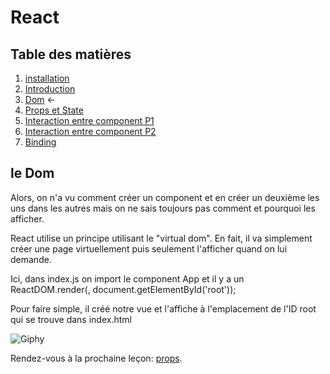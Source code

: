 # React

## Table des matières

1. [installation](./Installation.md) 
2. [Introduction](./introduction.md) 
3. [Dom](./Dom.md) ←
4. [Props et State](./PropsEtState.md)
5. [Interaction entre component P1](./InteractionEntreComponentPartie1.md) 
6. [Interaction entre component P2](./InteractionEntreComponentPartie2.md) 
7. [Binding](./Binding.mb)


## le Dom
Alors, on n'a vu comment créer un component et en créer un deuxième les uns dans les autres mais on ne sais toujours pas comment et pourquoi les afficher.

React utilise un principe utilisant le "virtual dom". En fait, il va simplement créer une page virtuellement puis seulement l'afficher quand on lui demande.

Ici, dans index.js on import le component App et il y a un ReactDOM.render(<App />, document.getElementById('root'));

Pour faire simple, il créé notre vue et l'affiche à l'emplacement de l'ID root qui se trouve dans index.html


![Giphy](https://ressources.blogdumoderateur.com/2013/02/gif-anime.gif)


Rendez-vous à la prochaine leçon: [props](./PropsEtState.md).


